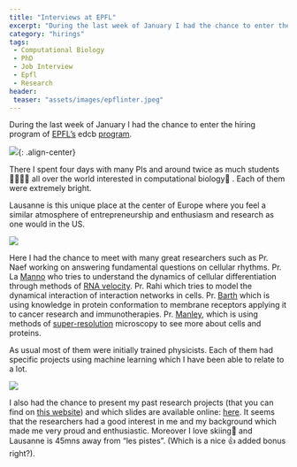 ```yaml
---
title: "Interviews at EPFL"
excerpt: "During the last week of January I had the chance to enter the hiring program of EPFL’s edcb program."
category: "hirings"
tags:
 - Computational Biology
 - PhD
 - Job Interview
 - Epfl
 - Research
header:
 teaser: "assets/images/epflinter.jpeg"
---
```


During the last week of January I had the chance to enter the hiring program of [EPFL’s](https://www.epfl.ch/) edcb [program](https://phd.epfl.ch/edcb).

![](https://cdn-images-1.medium.com/max/2000/1*-iQb86AbWwJAe200V86Kuw.png){: .align-center}

There I spent four days with many PIs and around twice as much students 👩‍🎓👨‍🎓 all over the world interested in computational biology🧪 . Each of them were extremely bright.

Lausanne is this unique place at the center of Europe where you feel a similar atmosphere of entrepreneurship and enthusiasm and research as one would in the US.

![](https://cdn-images-1.medium.com/max/4096/1*Wll-nX_BACKgSLOxL07XvQ.jpeg)

Here I had the chance to meet with many great researchers such as Pr. Naef working on answering fundamental questions on cellular rhythms. 
Pr. La [Manno](https://scholar.google.com/citations?user=lwsjpbMAAAAJ&hl=fr) who tries to understand the dynamics of cellular differentiation through methods of [RNA velocity](https://www.nature.com/articles/s41586-018-0414-6). 
Pr. Rahi which tries to model the dynamical interaction of interaction networks in cells. 
Pr. [Barth](https://scholar.google.com/citations?user=H7Y-wqQAAAAJ&hl=fr) which is using knowledge in protein conformation to membrane receptors applying it to cancer research and immunotherapies. 
Pr. [Manley](https://scholar.google.com/citations?user=bXoXq2AAAAAJ&hl=fr), which is using methods of [super-resolution](https://fr.wikipedia.org/wiki/Super-r%C3%A9solution) microscopy to see more about cells and proteins.

As usual most of them were initially trained physicists. Each of them had specific projects using machine learning which I have been able to relate to a lot.

![](https://cdn-images-1.medium.com/max/2000/1*gS6bJpTt8t-UpcHm3fI8Xg.jpeg)

I also had the chance to present my past research projects (that you can find on [this website](http://www.jkobject.com)) and which slides are available online: [here](https://fr.slideshare.net/jkalfon/epfl-edcb-phd-candidate-presentation).
It seems that the researchers had a good interest in me and my background which made me very proud and enthusiastic. 
Moreover I love skiing🎿 and Lausanne is 45mns away from “les pistes”. (Which is a nice 👍 added bonus right?).
